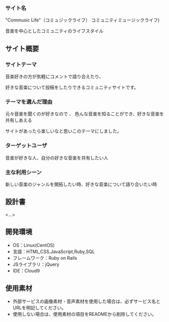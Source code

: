 
### サイト名

"Commusic Life"（コミュジックライフ） コミュニティミュージックライフ)

音楽を中心としたコミュニティのライフスタイル

## サイト概要

### サイトテーマ
音楽好きの方が気軽にコメントで語り合えたり、

好きな音楽について投稿をしたりできるコミュニティサイトです。


### テーマを選んだ理由

元々音楽を聞くのが好きなので
、
色んな音楽を知ることができ、好きな音楽を共有しあえる

サイトがあったら楽しいなと思いこのテーマにしました。


### ターゲットユーザ

音楽が好きな人、自分の好きな音楽を共有したい人


### 主な利用シーン

新しい音楽のジャンルを開拓したい時、好きな音楽について語り合いたい時

## 設計書
<...>

## 開発環境
- OS：Linux(CentOS)
- 言語：HTML,CSS,JavaScript,Ruby,SQL
- フレームワーク：Ruby on Rails
- JSライブラリ：jQuery
- IDE：Cloud9

## 使用素材
- 外部サービスの画像素材・音声素材を使用した場合は、必ずサービス名とURLを明記してください。
- 使用しない場合は、使用素材の項目をREADMEから削除してください。